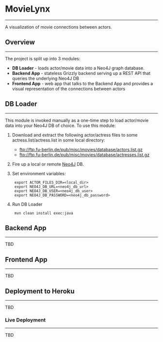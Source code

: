 # MovieLynx
***
A visualization of movie connections between actors.

## Overview
***
The project is split up into 3 modules:
* __DB Loader__ - loads actor/movie data into a Neo4J graph database.
* __Backend App__ - stateless Grizzly backend serving up a REST API that queries the underlying Neo4J DB
* __Frontend App__ - web app that talks to the Backend App and provides a visual representation of the connections between actors

## DB Loader
***
This module is invoked manually as a one-time step to load actor/movie data into your Neo4J DB of choice.  To use this module:
1) Download and extract the following actor/actress files to some actress.list/actress.list in some local directory:
    * ftp://ftp.fu-berlin.de/pub/misc/movies/database/actors.list.gz
    * ftp://ftp.fu-berlin.de/pub/misc/movies/database/actresses.list.gz
2) Fire up a local or remote [Neo4J](http://neo4j.com/) DB.
3) Set  environment variables:

        export ACTOR_FILES_DIR=<local_dir>
        export NEO4J_DB_URL=<neo4j_db_url>
        export NEO4J_DB_USER=<neo4j_db_user>
        export NEO4J_DB_PASSWORD=<neo4j_db_password>
4) Run DB Loader

        mvn clean install exec:java
## Backend App
***
TBD

## Frontend App
***
TBD

## Deployment to Heroku
***
TBD
### Live Deployment
***
TBD